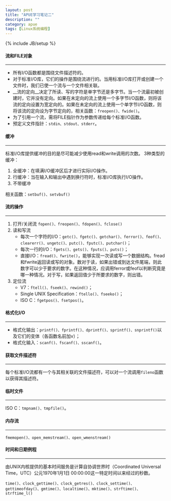 ```yaml
---
layout: post
title: "APUE学习笔记二"
description: ""
category: apue
tags: [Linux系统编程]
---
```

{% include JB/setup %}
#### 流和FILE对象 ####
- - -
* 所有I/O函数都是围绕文件描述符的。
* 对于标准I/O库，它们的操作是围绕流进行的。当用标准I/O库打开或创建一个文件时，我们已使一个流与一个文件相关联。
* __流的定向__决定了所读、写的字符是单字节还是多字节。当一个流最初被创建时，它并没有定向。如果在未定向的流上使用一个多字节I/O函数，则将该流的定向设置为宽定向的。如果在未定向的流上使用一个单字节I/O函数，则将该流的定向设为字节定向的，相关函数：`freopen()、fwide()`。
* 为了引用一个流，需将FILE指针作为参数传递给每个标准I/O函数。
* 预定义文件指针：`stdin、stdout、stderr`。

#### 缓冲 ####
- - -
标准I/O库提供缓冲的目的是尽可能减少使用read和write调用的次数。
3种类型的缓冲：
1. 全缓冲：在填满I/O缓冲区后才进行实际I/O操作。
1. 行缓冲：当在输入和输出中遇到换行符时，标准I/O库执行I/O操作。
1. 不带缓冲

相关函数：`setbuf()、setvbuf()`

<!--more-->

#### 流的操作 ####
- - -
1. 打开/关闭流
    `fopen()、freopen()、fdopen()、fclose()`
1. 读和写流
    * 每次一个字符的I/O：`getc()、fgetc()、getchar()、ferror()、feof()、clearerr()、ungetc()、putc()、fputc()、putchar()`；
    * 每次一行的I/O：`fgets()、gets()、fputs()、puts()`；
    * 直接I/O：`fread()、fwrite()`，能够实现一次读或写一个数据结构。fread和fwrite返回读或写的对象。数对于读，如果出错或到达文件尾端，则此数字可以少于要求的数字。在这种情况，应调用ferror或feof以判断究竟是哪一种情况。对于写，如果返回值少于所要求的数字，则出错。
1. 定位流
    * V7：`ftell()、fseek()、rewind()`；
    * Single UNIX Specification：`ftello()、fseeko()`；
    * ISO C：`fgetpos()、fsetpos()`。

#### 格式化I/O ####
- - -
* 格式化输出：`printf()、fprintf()、dprintf()、sprintf()、snprintf()`以及它们的变体（各函数名前加v）；
* 格式化输入：`scanf()、fscanf()、sscanf()`。

#### 获取文件描述符 ####
- - -
每个标准I/O流都有一个与其相关联的文件描述符，可以对一个流调用`fileno`函数以获得其描述符。

#### 临时文件 ####
- - -
ISO C：`tmpnam()、tmpfile()`。

#### 内存流 ####
- - -
`fmemopen()、open_memstream()、open_wmenstream()`

#### 时间和日期例程 ####
- - -
由UNIX内核提供的基本时间服务是计算自协调世界时（Coordinated Universal Time，UTC）公元1970年1月1日 00:00:00这一特定时间以来经过的秒数。

`time()、clock_gettime()、clock_getres()、clock_settime()、gettimeofday()、gmtime()、localtime()、mktime()、strftime()、strftime_l()`
